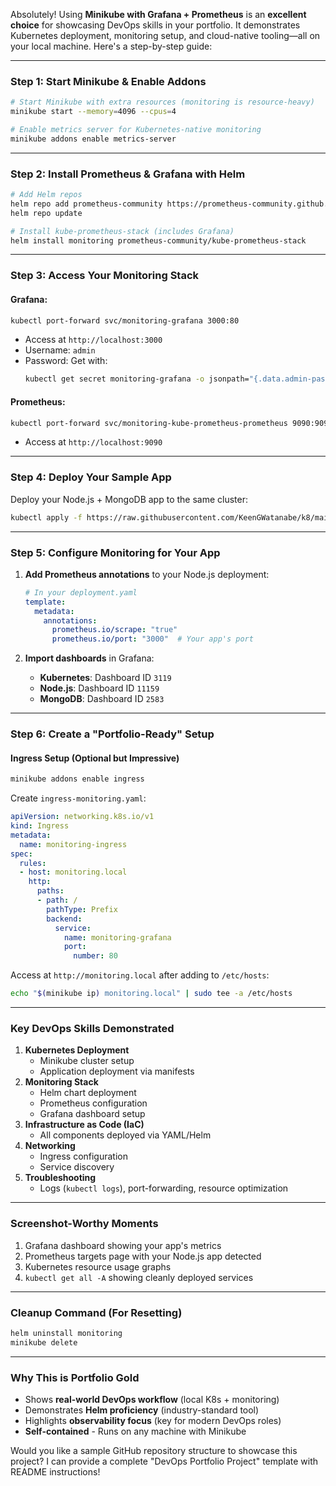 Absolutely! Using **Minikube with Grafana + Prometheus** is an **excellent choice** for showcasing DevOps skills in your portfolio. It demonstrates Kubernetes deployment, monitoring setup, and cloud-native tooling—all on your local machine. Here's a step-by-step guide:

---

### **Step 1: Start Minikube & Enable Addons**
```bash
# Start Minikube with extra resources (monitoring is resource-heavy)
minikube start --memory=4096 --cpus=4

# Enable metrics server for Kubernetes-native monitoring
minikube addons enable metrics-server
```

---

### **Step 2: Install Prometheus & Grafana with Helm**
```bash
# Add Helm repos
helm repo add prometheus-community https://prometheus-community.github.io/helm-charts
helm repo update

# Install kube-prometheus-stack (includes Grafana)
helm install monitoring prometheus-community/kube-prometheus-stack
```

---

### **Step 3: Access Your Monitoring Stack**
#### **Grafana:**
```bash
kubectl port-forward svc/monitoring-grafana 3000:80
```
- Access at `http://localhost:3000`
- Username: `admin`
- Password: Get with:
  ```bash
  kubectl get secret monitoring-grafana -o jsonpath="{.data.admin-password}" | base64 --decode
  ```

#### **Prometheus:**
```bash
kubectl port-forward svc/monitoring-kube-prometheus-prometheus 9090:9090
```
- Access at `http://localhost:9090`

---

### **Step 4: Deploy Your Sample App**
Deploy your Node.js + MongoDB app to the same cluster:
```bash
kubectl apply -f https://raw.githubusercontent.com/KeenGWatanabe/k8/main/manifests/all-in-one.yaml
```

---

### **Step 5: Configure Monitoring for Your App**
1. **Add Prometheus annotations** to your Node.js deployment:
   ```yaml
   # In your deployment.yaml
   template:
     metadata:
       annotations:
         prometheus.io/scrape: "true"
         prometheus.io/port: "3000"  # Your app's port
   ```

2. **Import dashboards** in Grafana:
   - **Kubernetes**: Dashboard ID `3119`
   - **Node.js**: Dashboard ID `11159`
   - **MongoDB**: Dashboard ID `2583`

---

### **Step 6: Create a "Portfolio-Ready" Setup**
#### **Ingress Setup (Optional but Impressive)**
```bash
minikube addons enable ingress
```

Create `ingress-monitoring.yaml`:
```yaml
apiVersion: networking.k8s.io/v1
kind: Ingress
metadata:
  name: monitoring-ingress
spec:
  rules:
  - host: monitoring.local
    http:
      paths:
      - path: /
        pathType: Prefix
        backend:
          service:
            name: monitoring-grafana
            port:
              number: 80
```

Access at `http://monitoring.local` after adding to `/etc/hosts`:
```bash
echo "$(minikube ip) monitoring.local" | sudo tee -a /etc/hosts
```

---

### **Key DevOps Skills Demonstrated**
1. **Kubernetes Deployment**  
   - Minikube cluster setup
   - Application deployment via manifests
2. **Monitoring Stack**  
   - Helm chart deployment
   - Prometheus configuration
   - Grafana dashboard setup
3. **Infrastructure as Code (IaC)**  
   - All components deployed via YAML/Helm
4. **Networking**  
   - Ingress configuration
   - Service discovery
5. **Troubleshooting**  
   - Logs (`kubectl logs`), port-forwarding, resource optimization

---

### **Screenshot-Worthy Moments**
1. Grafana dashboard showing your app's metrics  
2. Prometheus targets page with your Node.js app detected  
3. Kubernetes resource usage graphs  
4. `kubectl get all -A` showing cleanly deployed services  

---

### **Cleanup Command (For Resetting)**
```bash
helm uninstall monitoring
minikube delete
```

---

### **Why This is Portfolio Gold**
- Shows **real-world DevOps workflow** (local K8s + monitoring)
- Demonstrates **Helm proficiency** (industry-standard tool)
- Highlights **observability focus** (key for modern DevOps roles)
- **Self-contained** - Runs on any machine with Minikube

Would you like a sample GitHub repository structure to showcase this project? I can provide a complete "DevOps Portfolio Project" template with README instructions!